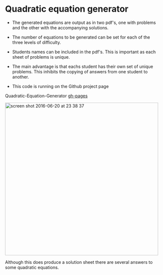 # Quadratic equation generator

* The generated equations are output as in two pdf's, one with problems and the other with the accompanying solutions.

* The number of equations to be generated can be set for each of the three levels of difficulty.

* Students names can be included in the pdf's. This is important as each sheet of problems is unique.

* The main advantage is that eachs student has their own set of unique problems. This inhibits the copying of answers from one student to another.

* This code is running on the Github project page

Quadratic-Equation-Generator [gh-pages](http://shanegibney.github.io/Quadratic-Equation-Generator/)

 <img width="500" alt="screen shot 2016-06-20 at 23 38 37" src="https://cloud.githubusercontent.com/assets/17167992/16969668/67f30402-4e0e-11e6-89e9-b8fbe57adca7.png">

Although this does produce a solution sheet there are several answers to some quadratic equations. 
